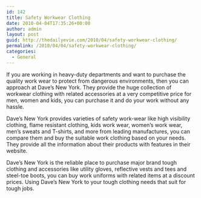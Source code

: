 ```yaml
---
id: 142
title: Safety Workwear Clothing
date: 2010-04-04T17:35:26+00:00
author: admin
layout: post
guid: http://thedailyevie.com/2010/04/safety-workwear-clothing/
permalink: /2010/04/04/safety-workwear-clothing/
categories:
  - General
---
```

If you are working in heavy-duty departments and want to purchase the quality work wear to protect from dangerous environments, then you can approach at Dave&#8217;s New York. They provide the huge collection of workwear clothing with related accessories at a very competitive price for men, women and kids, you can purchase it and do your work without any hassle.

Dave&#8217;s New York provides varieties of safety work-wear like high visibility clothing, flame resistant clothing, kids work wear, women&#8217;s work wear, men&#8217;s sweats and T-shirts, and more from leading manufactures, you can compare them and buy the suitable work clothing based on your needs. They provide all the information about their products with features in their website.

Dave&#8217;s New York is the reliable place to purchase major brand tough clothing and accessories like utility gloves, reflective vests and tees and steel-toe boots, you can buy work uniforms with related items at a discount prices. Using Dave&#8217;s New York to your tough clothing needs that suit for tough jobs.